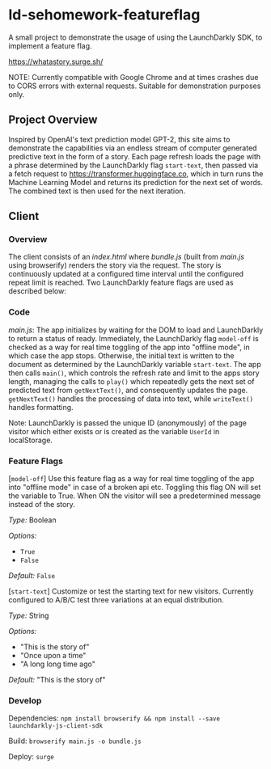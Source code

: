 # ld-sehomework-featureflag
A small project to demonstrate the usage of using the LaunchDarkly SDK, to implement a feature flag.

https://whatastory.surge.sh/

NOTE: Currently compatible with Google Chrome and at times crashes due to CORS errors with external requests. Suitable for demonstration purposes only.


## Project Overview

Inspired by OpenAI's text prediction model GPT-2, this site aims to demonstrate the capabilities via an endless stream of computer generated predictive text in the form of a story. Each page refresh loads the page with a phrase determined by the LaunchDarkly flag `start-text`, then passed via a fetch request to https://transformer.huggingface.co, which in turn runs the Machine Learning Model and returns its prediction for the next set of words. The combined text is then used for the next iteration.

## Client

### Overview
The client consists of an _index.html_ where _bundle.js_ (built from _main.js_ using browserify) renders the story via the request. The story is continuously updated at a configured time interval until the configured repeat limit is reached. Two LaunchDarkly feature flags are used as described below:

### Code
_main.js_: The app initializes by waiting for the DOM to load and LaunchDarkly to return a status of ready. Immediately, the LaunchDarkly flag `model-off` is checked as a way for real time toggling of the app into "offline mode", in which case the app stops. Otherwise, the initial text is written to the document as determined by the LaunchDarkly variable `start-text`. The app then calls `main()`, which controls the refresh rate and limit to the apps story length, managing the calls to `play()` which repeatedly gets the next set of predicted text from `getNextText()`, and consequently updates the page. `getNextText()` handles the processing of data into text, while `writeText()` handles formatting.

Note: LaunchDarkly is passed the unique ID (anonymously) of the page visitor which either exists or is created as the variable `UserId` in localStorage.

### Feature Flags

[```model-off```]
Use this feature flag as a way for real time toggling of the app into "offline mode" in case of a broken api etc. Toggling this flag ON will set the variable to True. When ON the visitor will see a predetermined message instead of the story.

*Type:* Boolean

*Options:* 
- `True`
- `False`

*Default:* `False`

[```start-text```]
Customize or test the starting text for new visitors. Currently configured to A/B/C test three variations at an equal distribution.

*Type:* String

*Options:*
- "This is the story of"
- "Once upon a time"
- "A long long time ago"

*Default:* "This is the story of"

### Develop

Dependencies: `npm install browserify && npm install --save launchdarkly-js-client-sdk`

Build: `browserify main.js -o bundle.js`

Deploy: `surge`

